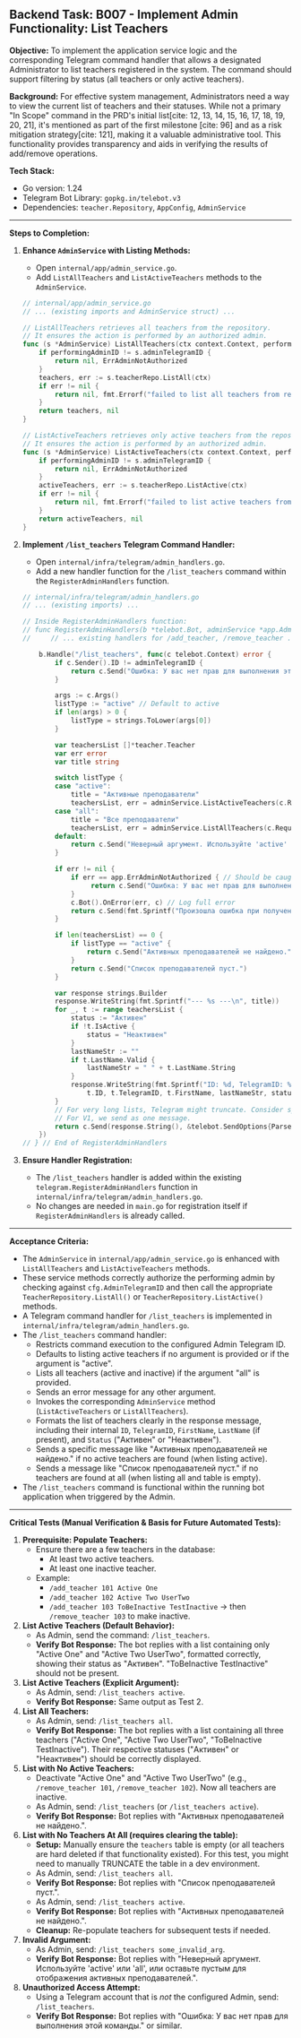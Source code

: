 ## Backend Task: B007 - Implement Admin Functionality: List Teachers

**Objective:**
To implement the application service logic and the corresponding Telegram command handler that allows a designated Administrator to list teachers registered in the system. The command should support filtering by status (all teachers or only active teachers).

**Background:**
For effective system management, Administrators need a way to view the current list of teachers and their statuses. While not a primary "In Scope" command in the PRD's initial list[cite: 12, 13, 14, 15, 16, 17, 18, 19, 20, 21], it's mentioned as part of the first milestone [cite: 96] and as a risk mitigation strategy[cite: 121], making it a valuable administrative tool. This functionality provides transparency and aids in verifying the results of add/remove operations.

**Tech Stack:**
* Go version: 1.24
* Telegram Bot Library: `gopkg.in/telebot.v3`
* Dependencies: `teacher.Repository`, `AppConfig`, `AdminService`

---

**Steps to Completion:**

1.  **Enhance `AdminService` with Listing Methods:**
    * Open `internal/app/admin_service.go`.
    * Add `ListAllTeachers` and `ListActiveTeachers` methods to the `AdminService`.
    ```go
    // internal/app/admin_service.go
    // ... (existing imports and AdminService struct) ...

    // ListAllTeachers retrieves all teachers from the repository.
    // It ensures the action is performed by an authorized admin.
    func (s *AdminService) ListAllTeachers(ctx context.Context, performingAdminID int64) ([]*teacher.Teacher, error) {
        if performingAdminID != s.adminTelegramID {
            return nil, ErrAdminNotAuthorized
        }
        teachers, err := s.teacherRepo.ListAll(ctx)
        if err != nil {
            return nil, fmt.Errorf("failed to list all teachers from repository: %w", err)
        }
        return teachers, nil
    }

    // ListActiveTeachers retrieves only active teachers from the repository.
    // It ensures the action is performed by an authorized admin.
    func (s *AdminService) ListActiveTeachers(ctx context.Context, performingAdminID int64) ([]*teacher.Teacher, error) {
        if performingAdminID != s.adminTelegramID {
            return nil, ErrAdminNotAuthorized
        }
        activeTeachers, err := s.teacherRepo.ListActive(ctx)
        if err != nil {
            return nil, fmt.Errorf("failed to list active teachers from repository: %w", err)
        }
        return activeTeachers, nil
    }
    ```

2.  **Implement `/list_teachers` Telegram Command Handler:**
    * Open `internal/infra/telegram/admin_handlers.go`.
    * Add a new handler function for the `/list_teachers` command within the `RegisterAdminHandlers` function.
    ```go
    // internal/infra/telegram/admin_handlers.go
    // ... (existing imports) ...

    // Inside RegisterAdminHandlers function:
    // func RegisterAdminHandlers(b *telebot.Bot, adminService *app.AdminService, adminTelegramID int64) {
    //     // ... existing handlers for /add_teacher, /remove_teacher ...

        b.Handle("/list_teachers", func(c telebot.Context) error {
            if c.Sender().ID != adminTelegramID {
                return c.Send("Ошибка: У вас нет прав для выполнения этой команды.")
            }

            args := c.Args()
            listType := "active" // Default to active
            if len(args) > 0 {
                listType = strings.ToLower(args[0])
            }

            var teachersList []*teacher.Teacher
            var err error
            var title string

            switch listType {
            case "active":
                title = "Активные преподаватели"
                teachersList, err = adminService.ListActiveTeachers(c.Request().Context(), c.Sender().ID)
            case "all":
                title = "Все преподаватели"
                teachersList, err = adminService.ListAllTeachers(c.Request().Context(), c.Sender().ID)
            default:
                return c.Send("Неверный аргумент. Используйте 'active' или 'all', или оставьте пустым для отображения активных преподавателей.")
            }

            if err != nil {
                if err == app.ErrAdminNotAuthorized { // Should be caught by the initial check, but good for defense
                     return c.Send("Ошибка: У вас нет прав для выполнения этой команды.")
                }
                c.Bot().OnError(err, c) // Log full error
                return c.Send(fmt.Sprintf("Произошла ошибка при получении списка преподавателей: %s", err.Error()))
            }

            if len(teachersList) == 0 {
                if listType == "active" {
                    return c.Send("Активных преподавателей не найдено.")
                }
                return c.Send("Список преподавателей пуст.")
            }

            var response strings.Builder
            response.WriteString(fmt.Sprintf("--- %s ---\n", title))
            for _, t := range teachersList {
                status := "Активен"
                if !t.IsActive {
                    status = "Неактивен"
                }
                lastNameStr := ""
                if t.LastName.Valid {
                    lastNameStr = " " + t.LastName.String
                }
                response.WriteString(fmt.Sprintf("ID: %d, TelegramID: %d, Имя: %s%s, Статус: %s\n",
                    t.ID, t.TelegramID, t.FirstName, lastNameStr, status))
            }
            // For very long lists, Telegram might truncate. Consider splitting messages or pagination for >4096 chars.
            // For V1, we send as one message.
            return c.Send(response.String(), &telebot.SendOptions{ParseMode: telebot.ModeDefault}) // ModeDefault to ensure no markdown issues with names
        })
    // } // End of RegisterAdminHandlers
    ```

3.  **Ensure Handler Registration:**
    * The `/list_teachers` handler is added within the existing `telegram.RegisterAdminHandlers` function in `internal/infra/telegram/admin_handlers.go`.
    * No changes are needed in `main.go` for registration itself if `RegisterAdminHandlers` is already called.

---

**Acceptance Criteria:**

* The `AdminService` in `internal/app/admin_service.go` is enhanced with `ListAllTeachers` and `ListActiveTeachers` methods.
* These service methods correctly authorize the performing admin by checking against `cfg.AdminTelegramID` and then call the appropriate `TeacherRepository.ListAll()` or `TeacherRepository.ListActive()` methods.
* A Telegram command handler for `/list_teachers` is implemented in `internal/infra/telegram/admin_handlers.go`.
* The `/list_teachers` command handler:
    * Restricts command execution to the configured Admin Telegram ID.
    * Defaults to listing active teachers if no argument is provided or if the argument is "active".
    * Lists all teachers (active and inactive) if the argument "all" is provided.
    * Sends an error message for any other argument.
    * Invokes the corresponding `AdminService` method (`ListActiveTeachers` or `ListAllTeachers`).
    * Formats the list of teachers clearly in the response message, including their internal `ID`, `TelegramID`, `FirstName`, `LastName` (if present), and `Status` ("Активен" or "Неактивен").
    * Sends a specific message like "Активных преподавателей не найдено." if no active teachers are found (when listing active).
    * Sends a message like "Список преподавателей пуст." if no teachers are found at all (when listing all and table is empty).
* The `/list_teachers` command is functional within the running bot application when triggered by the Admin.

---

**Critical Tests (Manual Verification & Basis for Future Automated Tests):**

1.  **Prerequisite: Populate Teachers:**
    * Ensure there are a few teachers in the database:
        * At least two active teachers.
        * At least one inactive teacher.
    * Example:
        * `/add_teacher 101 Active One`
        * `/add_teacher 102 Active Two UserTwo`
        * `/add_teacher 103 ToBeInactive TestInactive` -> then `/remove_teacher 103` to make inactive.
2.  **List Active Teachers (Default Behavior):**
    * As Admin, send the command: `/list_teachers`.
    * **Verify Bot Response:** The bot replies with a list containing only "Active One" and "Active Two UserTwo", formatted correctly, showing their status as "Активен". "ToBeInactive TestInactive" should not be present.
3.  **List Active Teachers (Explicit Argument):**
    * As Admin, send: `/list_teachers active`.
    * **Verify Bot Response:** Same output as Test 2.
4.  **List All Teachers:**
    * As Admin, send: `/list_teachers all`.
    * **Verify Bot Response:** The bot replies with a list containing all three teachers ("Active One", "Active Two UserTwo", "ToBeInactive TestInactive"). Their respective statuses ("Активен" or "Неактивен") should be correctly displayed.
5.  **List with No Active Teachers:**
    * Deactivate "Active One" and "Active Two UserTwo" (e.g., `/remove_teacher 101`, `/remove_teacher 102`). Now all teachers are inactive.
    * As Admin, send: `/list_teachers` (or `/list_teachers active`).
    * **Verify Bot Response:** Bot replies with "Активных преподавателей не найдено.".
6.  **List with No Teachers At All (requires clearing the table):**
    * **Setup:** Manually ensure the `teachers` table is empty (or all teachers are hard deleted if that functionality existed). For this test, you might need to manually TRUNCATE the table in a dev environment.
    * As Admin, send: `/list_teachers all`.
    * **Verify Bot Response:** Bot replies with "Список преподавателей пуст.".
    * As Admin, send: `/list_teachers active`.
    * **Verify Bot Response:** Bot replies with "Активных преподавателей не найдено.".
    * **Cleanup:** Re-populate teachers for subsequent tests if needed.
7.  **Invalid Argument:**
    * As Admin, send: `/list_teachers some_invalid_arg`.
    * **Verify Bot Response:** Bot replies with "Неверный аргумент. Используйте 'active' или 'all', или оставьте пустым для отображения активных преподавателей.".
8.  **Unauthorized Access Attempt:**
    * Using a Telegram account that is *not* the configured Admin, send: `/list_teachers`.
    * **Verify Bot Response:** Bot replies with "Ошибка: У вас нет прав для выполнения этой команды." or similar.